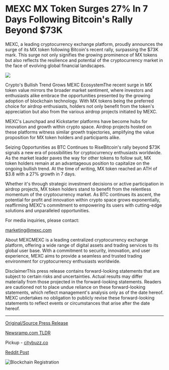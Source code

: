# MEXC MX Token Surges 27% In 7 Days Following Bitcoin's Rally Beyond $73K

MEXC, a leading cryptocurrency exchange platform, proudly announces the surge of its MX token following Bitcoin's recent rally, surpassing the $73K mark. This surge not only signifies the growing prominence of MX tokens but also reflects the resilience and potential of the cryptocurrency market in the face of evolving global financial landscapes.

![](https://api.blockchainwire.io/uploads/Bitglobalnews/editor_image/a9a78544-5257-4b06-bf33-246303c3ab14.png)

Crypto's Bullish Trend Grows MEXC EcosystemThe recent surge in MX token value mirrors the broader market sentiment, where investors and enthusiasts alike embrace the opportunities presented by the growing adoption of blockchain technology. With MX tokens being the preferred choice for airdrop enthusiasts, holders not only benefit from the token's appreciation but also from the various airdrop projects initiated by MEXC.

MEXC's Launchpad and Kickstarter platforms have become hubs for innovation and growth within crypto space. Airdrop projects hosted on these platforms witness similar growth trajectories, amplifying the value proposition for MX token holders and participants alike.

Seizing Opportunities as BTC Continues to RiseBitcoin's rally beyond $73K signals a new era of possibilities for cryptocurrency enthusiasts worldwide. As the market leader paves the way for other tokens to follow suit, MX token holders remain at an advantageous position to capitalize on the ongoing bullish trend. At the time of writing, MX token reached an ATH of $3.8 with a 27% growth in 7 days.

Whether it's through strategic investment decisions or active participation in airdrop projects, MX token holders stand to benefit from the relentless momentum of the cryptocurrency market. As BTC continues its ascent, the potential for profit and innovation within crypto space grows exponentially, reaffirming MEXC's commitment to empowering its users with cutting-edge solutions and unparalleled opportunities.

For media inquiries, please contact:

marketing@mexc.com

About MEXCMEXC is a leading centralized cryptocurrency exchange platform, offering a wide range of digital assets and trading services to its global user base. With a commitment to security, innovation, and user experience, MEXC aims to provide a seamless and trusted trading environment for cryptocurrency enthusiasts worldwide.

DisclaimerThis press release contains forward-looking statements that are subject to certain risks and uncertainties. Actual results may differ materially from those projected in the forward-looking statements. Readers are cautioned not to place undue reliance on these forward-looking statements, which reflect management's analysis only as of the date hereof. MEXC undertakes no obligation to publicly revise these forward-looking statements to reflect events or circumstances that arise after the date hereof. 

---

[Original/Source Press Release](https://blockchainwire.io/press-release/mexc-mx-token-surges-27-in-7-days-following-bitcoins-rally-beyond-73k)
                    

[Newsramp.com TLDR](https://newsramp.com/curated-news/mexc-s-mx-token-surges-amid-bitcoin-rally/d37f7f1b36db0aeb6a19837a4c3119c2) 


Pickup - [citybuzz.co](https://citybuzz.co/2024/03/15/mexc-s-mx-token-surges-amid-bitcoin-s-rally-beyond-73k)
 



[Reddit Post](https://www.reddit.com/r/CryptoNewsInfo/comments/1bfrhhm/mexcs_mx_token_surges_amid_bitcoin_rally/) 



![Blockchain Registration](https://cdn.newsramp.app/blockchainwire/qrcode/243/15/bestfEUy.webp)